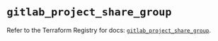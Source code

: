 # `gitlab_project_share_group`

Refer to the Terraform Registry for docs: [`gitlab_project_share_group`](https://registry.terraform.io/providers/gitlabhq/gitlab/18.3.0/docs/resources/project_share_group).
